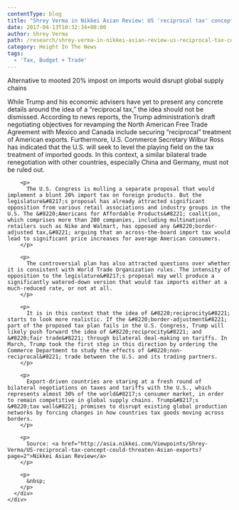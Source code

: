 ```yaml
---
contentType: blog
title: "Shrey Verma in Nikkei Asian Review: US 'reciprocal tax' concept could threaten Asian exports"
date: 2017-04-13T10:32:34+00:00
author: Shrey Verma
path: /research/shrey-verma-in-nikkei-asian-review-us-reciprocal-tax-concept-could-threaten-asian-exports/
category: Height In The News
tags:
  - 'Tax, Budget + Trade'
---
```

<div class="article-box">
  <div class="detail">
    <div class="feature-article">
      <p class="subhead01">
        Alternative to mooted 20% impost on imports would disrupt global supply chains
      </p>
    </div>
  </div>
</div>

<div class="article-box detail">
  <div class="wysiwyg_area">
    <div class="articleBodyText">
      <div class="selection page-2">
        <p>
          While Trump and his economic advisers have yet to present any concrete details around the idea of a &#8220;reciprocal tax,&#8221; the idea should not be dismissed. According to news reports, the Trump administration&#8217;s draft negotiating objectives for revamping the North American Free Trade Agreement with Mexico and Canada include securing &#8220;reciprocal&#8221; treatment of American exports. Furthermore, U.S. Commerce Secretary Wilbur Ross has indicated that the U.S. will seek to level the playing field on the tax treatment of imported goods. In this context, a similar bilateral trade renegotiation with other countries, especially China and Germany, must not be ruled out.
        </p>
        
        <p>
          The U.S. Congress is mulling a separate proposal that would implement a blunt 20% import tax on foreign products. But the legislature&#8217;s proposal has already attracted significant opposition from various retail associations and industry groups in the U.S. The &#8220;Americans for Affordable Products&#8221; coalition, which comprises more than 200 companies, including multinational retailers such as Nike and Walmart, has opposed any &#8220;border-adjusted tax,&#8221; arguing that an across-the-board import tax would lead to significant price increases for average American consumers.
        </p>
        
        <p>
          The controversial plan has also attracted questions over whether it is consistent with World Trade Organization rules. The intensity of opposition to the legislature&#8217;s proposal may well produce a significantly watered-down version that would tax imports either at a much-reduced rate, or not at all.
        </p>
        
        <p>
          It is in this context that the idea of &#8220;reciprocity&#8221; starts to look more realistic. If the &#8220;border-adjustment&#8221; part of the proposed tax plan fails in the U.S. Congress, Trump will likely push forward the idea of &#8220;reciprocity&#8221; and &#8220;fair trade&#8221; through bilateral deal-making on tariffs. In March, Trump took the first step in this direction by ordering the Commerce Department to study the effects of &#8220;non-reciprocal&#8221; trade between the U.S. and its trading partners.
        </p>
        
        <p>
          Export-driven countries are staring at a fresh round of bilateral negotiations on taxes and tariffs with the U.S., which represents almost 30% of the world&#8217;s consumer market, in order to remain competitive in global supply chains. Trump&#8217;s &#8220;tax wall&#8221; promises to disrupt existing global production networks by forcing changes in how countries tax goods moving across borders.
        </p>
        
        <p>
          Source: <a href="http://asia.nikkei.com/Viewpoints/Shrey-Verma/US-reciprocal-tax-concept-could-threaten-Asian-exports?page=2">Nikkei Asian Review</a>
        </p>
        
        <p>
          &nbsp;
        </p>
      </div>
    </div>
  </div>
</div>